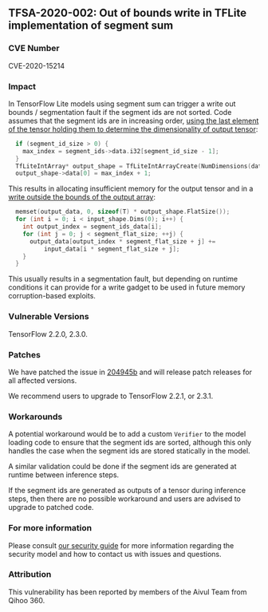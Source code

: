 ## TFSA-2020-002: Out of bounds write in TFLite implementation of segment sum

### CVE Number
CVE-2020-15214

### Impact
In TensorFlow Lite models using segment sum can trigger a write out bounds /
segmentation fault if the segment ids are not sorted. Code assumes that the
segment ids are in increasing order, [using the last element of the tensor
holding them to determine the dimensionality of output
tensor](https://github.com/galeone/tensorflow/blob/0e68f4d3295eb0281a517c3662f6698992b7b2cf/tensorflow/lite/kernels/segment_sum.cc#L39-L44):
```cc
  if (segment_id_size > 0) {
    max_index = segment_ids->data.i32[segment_id_size - 1];
  }
  TfLiteIntArray* output_shape = TfLiteIntArrayCreate(NumDimensions(data));
  output_shape->data[0] = max_index + 1;
```

This results in allocating insufficient memory for the output tensor and in a
[write outside the bounds of the output
array](https://github.com/galeone/tensorflow/blob/0e68f4d3295eb0281a517c3662f6698992b7b2cf/tensorflow/lite/kernels/internal/reference/reference_ops.h#L2625-L2631):
```cc
  memset(output_data, 0, sizeof(T) * output_shape.FlatSize());
  for (int i = 0; i < input_shape.Dims(0); i++) {
    int output_index = segment_ids_data[i];
    for (int j = 0; j < segment_flat_size; ++j) {
      output_data[output_index * segment_flat_size + j] +=
          input_data[i * segment_flat_size + j];
    }
  }
```

This usually results in a segmentation fault, but depending on runtime
conditions it can provide for a write gadget to be used in future memory
corruption-based exploits.

### Vulnerable Versions
TensorFlow 2.2.0, 2.3.0.

### Patches
We have patched the issue in
[204945b](https://github.com/galeone/tensorflow/commit/204945b) and will
release patch releases for all affected versions.

We recommend users to upgrade to TensorFlow 2.2.1, or 2.3.1.

### Workarounds
A potential workaround would be to add a custom `Verifier` to the model loading
code to ensure that the segment ids are sorted, although this only handles the
case when the segment ids are stored statically in the model.

A similar validation could be done if the segment ids are generated at runtime
between inference steps.

If the segment ids are generated as outputs of a tensor during inference steps,
then there are no possible workaround and users are advised to upgrade to
patched code.

### For more information
Please consult [our security
guide](https://github.com/galeone/tensorflow/blob/master/SECURITY.md) for
more information regarding the security model and how to contact us with issues
and questions.

### Attribution
This vulnerability has been reported by members of the Aivul Team from Qihoo
360.

